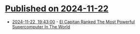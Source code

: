 # [Published on 2024-11-22](index.md)

* [2024-11-22, 19:43:00](https://soylentnews.org/article.pl?sid=24/11/20/2315249&from=rss) - [El Capitan Ranked The Most Powerful Supercomputer In The World](https://soylentnews.org/article.pl?sid=24/11/20/2315249&from=rss)
